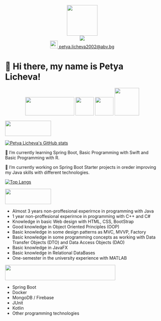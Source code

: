 <div id="header" align="center">
  <img src="https://media.tenor.com/bmI8NqhrsfkAAAAC/programming-java.gif" width="100"/>
</div>

<div align="center">
  <a href="https://www.linkedin.com/in/petya-licheva/">
    <img src="https://img.shields.io/badge/Follow%20me%20on-LinkedIn-blue"></img>
  </a>
</div> 

<div align="center">
  <a href="petya.licheva2002@abv.bg">
    <img src="https://cdn-icons-png.flaticon.com/512/482/482948.png" width="25"></img>
    <span> petya.licheva2002@abv.bg </span>
  </a>
</div>

<h1> 👋 Hi there, my name is Petya Licheva! </h1>

<p align="center">
  <img src="https://cdn.icon-icons.com/icons2/2530/PNG/512/java_button_icon_151928.png" style="width:160px; height:60px"></img>
  <img src="https://cdn.icon-icons.com/icons2/7/PNG/128/mimetypes_Csharp_423.png" style="width:60px; height: 60px"></img>
  <img src="https://cdn.icon-icons.com/icons2/2148/PNG/512/c_icon_132529.png" style="width:60px; height: 60px"></img>
  <img src="https://cdn.icon-icons.com/icons2/628/PNG/512/sql-document_icon-icons.com_57634.png" style="width:80px; height:90px"></img>
</p>

<a>
  <img src="https://img.shields.io/badge/Tech-Stack-blue" style="width:150px; height: 50px"></img>
</a> 

[![Petya Licheva's GitHub stats](https://github-readme-stats.vercel.app/api/top-langs?username=pety02&hide=html,scss,stylus,blade,jupyter%20notebook,python,css,shell,batchfile,dockerfile,typescript&theme=algolia&show_icons=true)](https://github.com/saifurrahman1193)

<div>
  <p> 🌱 I’m currently learning Spring Boot, Basic Programming with Swift and Basic Programming with R. </p>
  <p> 🔭 I’m currently working on Spring Boot Starter projects in oreder improving my Java skills with different technologies. </p>
</div>

[![Top Langs](https://github-readme-stats.vercel.app/api?username=pety02&theme=algolia&show_icons=true)](https://github.com/saifurrahman1193)

<div>
  <a>
    <img src="https://img.shields.io/badge/My-Experience-orange" style="width:150px; height: 50px"></img>
  </a> 
  <ul>
    <li> Almost 3 years non-proffesional experirnce in programming with Java </li>
    <li> 1 year non-proffesional experirnce in programming with C++ and C# </li>
    <li> Knowledge in basic Web design with HTML, CSS, BootStrap </li>
    <li> Good knowledge in Object Oriented Principles (OOP) </li>
    <li> Basic knowledge in some design patterns as MVC, MVVP, Factory </li>
    <li> Basic knowledge in some programming concepts as working with Data Transfer Objects (DTO) 
    and Data Access Objects (DAO) </li>
    <li> Basic knowledge in JavaFX </li>
    <li> Basic knowledge in Relational DataBases</li>
    <li> One-semester in the university experience with MATLAB</li>
  </ul>
  
  <a>
    <img src="https://img.shields.io/badge/Technologies-That%20I%20Am%20Interested%20In-green" style="width:360px; height:50px"></img>
  </a>
  <ul>
    <li> Spring Boot </li>
    <li> Docker </li>
    <li> MongoDB / Firebase </li>
    <li> JUnit </li>
    <li> Kotlin </li>
    <li> Other programming technologies </li>
  </ul>
</div>
